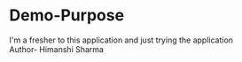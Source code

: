 # Demo-Purpose
I'm a fresher to this application and just trying the application
<br>
Author- Himanshi Sharma
